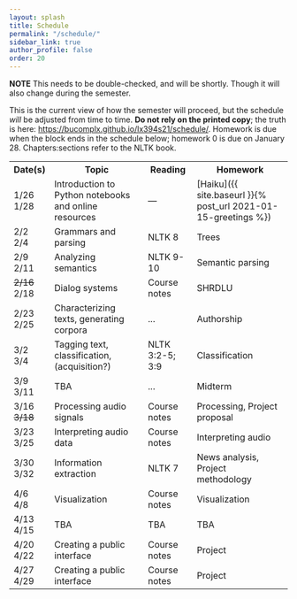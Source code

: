 ```yaml
---
layout: splash
title: Schedule
permalink: "/schedule/"
sidebar_link: true
author_profile: false
order: 20
---
```


**NOTE** This needs to be double-checked, and will be shortly.
Though it will also change during the semester.


This is the current view of how the semester will proceed, but the schedule *will* be adjusted from time to time.
**Do not rely on the printed copy**; the truth is here:
<https://bucomplx.github.io/lx394s21/schedule/>.
Homework is due when the block ends in the schedule below; homework 0 is due on January 28.
Chapters:sections refer to the NLTK book.

<table>
    <tr>
<th>Date(s)</th>
<th>Topic</th>
<th>Reading</th>
<th>Homework</th>
    </tr>
    <tr>
<td>
1/26<br>
1/28
</td>
<td>Introduction to Python notebooks and online resources</td>
<td rowspan="1">&mdash;</td>
<td  markdown="1">
[Haiku]({{ site.baseurl }}{% post_url 2021-01-15-greetings %})
</td>
    </tr>
    <tr>
<td>
2/2<br>
2/4
</td>
<td rowspan="1" markdown="1">
Grammars and parsing
</td>
<td rowspan="1">NLTK 8</td>
<td markdown="1">
Trees
</td>
    </tr>
    <tr>
<td>
2/9<br>
2/11
</td>
<td rowspan="1" markdown="1">
Analyzing semantics
</td>
<td rowspan="1">NLTK 9-10</td>
<td markdown="1">
Semantic parsing
</td>
    </tr>
    <tr>
<td colspan="1">
<s>2/16</s><br>
2/18
</td>
<td rowspan="1" markdown="1">
Dialog systems
</td>
<td rowspan="1">Course notes</td>
<td markdown="1">
SHRDLU
</td>
    </tr>
    <tr>
<td>
2/23<br>
2/25
</td>
<td rowspan="1" markdown="1">
Characterizing texts,
generating corpora
</td>
<td>...</td>
<td rowspan="1" markdown="1">
Authorship
</td>
    </tr>
    <tr>
<td>
3/2<br>
3/4
</td>
<td rowspan="1" markdown="1">
Tagging text,
classification,
(acquisition?)
</td>
<td>NLTK
3:2-5; 3:9</td>
<td>
Classification
</td>
    </tr>
    <tr>
<td>
3/9<br>
3/11
</td>
<td rowspan="1" markdown="1">
TBA
</td>
<td>...</td>
<td rowspan="1" markdown="1">
Midterm
</td>
    </tr>
    <tr>
<td>
3/16<br>
<s>3/18</s>
</td>
<td rowspan="1" markdown="1">
Processing audio signals
</td>
<td>Course notes</td>
<td markdown="1">
Processing, Project proposal
</td>
    </tr>
    <tr>
<td>
3/23<br>
3/25
</td>
<td rowspan="1" markdown="1">
Interpreting audio data
</td>
<td>Course notes</td>
<td markdown="1">
Interpreting audio
</td>
    </tr>
    <tr>
<td>
3/30<br>
3/32
</td>
<td>
Information extraction
</td>
<td>NLTK 7</td>
<td markdown="1">
News analysis,
Project methodology
</td>
    </tr>
    <tr>
<td colspan="1">
4/6<br>
4/8
</td>
<td rowspan="1">
Visualization
</td>
<td>Course notes</td>
<td markdown="1">
Visualization
</td>
    </tr>
    <tr>
<td>
4/13<br>
4/15
</td>
<td  markdown="1">
TBA
</td>
<td>TBA</td>
<td markdown="1">
TBA
</td>
    </tr>
    <tr>
<td>
4/20<br>
4/22
</td>
<td>Creating a public interface</td>
<td>Course notes</td>
<td colspan="1">
Project
</td>
    </tr>
    <tr>
<td>
4/27<br>
4/29
</td>
<td>Creating a public interface</td>
<td>Course notes</td>
<td colspan="1">
Project
</td>
    </tr>
</table>
